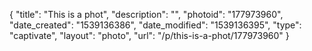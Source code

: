 {
    "title": "This is a phot",
    "description": "",
    "photoid": "177973960",
    "date_created": "1539136386",
    "date_modified": "1539136395",
    "type": "captivate",
    "layout": "photo",
    "url": "\/p\/this-is-a-phot\/177973960"
}